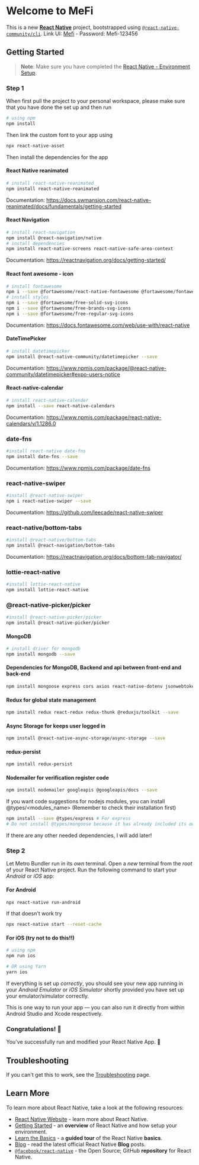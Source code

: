 # Welcome to MeFi

This is a new [**React Native**](https://reactnative.dev) project, bootstrapped using [`@react-native-community/cli`](https://github.com/react-native-community/cli).
Link UI: [Mefi](<https://www.figma.com/design/INpo5899LHXfMBEpHP5Mm5/MEMO-(Copy)?node-id=105-1053&t=PX8zWoGqXYfEWmvn-1>) - Password: Mefi-123456

## Getting Started

> **Note**: Make sure you have completed the [React Native - Environment Setup](https://reactnative.dev/docs/set-up-your-environment).

### Step 1

When first pull the project to your personal workspace, please make sure that you have done the set up and then run

```bash
# using npm
npm install
```

Then link the custom font to your app using

```bash
npx react-native-asset
```

Then install the dependencies for the app

#### React Native reanimated

```bash
# install react-native-reanimated
npm install react-native-reanimated
```

Documentation: <https://docs.swmansion.com/react-native-reanimated/docs/fundamentals/getting-started>

#### React Navigation

```bash
# install react-navigation
npm install @react-navigation/native
# install dependencies
npm install react-native-screens react-native-safe-area-context
```

Documentation: <https://reactnavigation.org/docs/getting-started/>

#### React font awesome - icon

```bash
# install fontawesome
npm i --save @fortawesome/react-native-fontawesome @fortawesome/fontawesome-svg-core react-native-svg
# install styles
npm i --save @fortawesome/free-solid-svg-icons
npm i --save @fortawesome/free-brands-svg-icons
npm i --save @fortawesome/free-regular-svg-icons
```

Documentation: <https://docs.fontawesome.com/web/use-with/react-native>

#### DateTimePicker

```bash
# install datetimepicker
npm install @react-native-community/datetimepicker --save
```

Documentation: <https://www.npmjs.com/package/@react-native-community/datetimepicker#expo-users-notice>

#### React-native-calendar

```bash
# install react-native-calender
npm install --save react-native-calendars
```

Documentation: <https://www.npmjs.com/package/react-native-calendars/v/1.1286.0>

### date-fns

```bash
#install react-native date-fns
npm install date-fns --save
```

Documentation: <https://www.npmjs.com/package/date-fns>

### react-native-swiper

```bash
#install @react-native-swiper
npm i react-native-swiper --save
```

Documentation: <https://github.com/leecade/react-native-swiper>

### react-native/bottom-tabs

```bash
#install @react-native/bottom-tabs
npm install @react-navigation/bottom-tabs
```

Documentation: <https://reactnavigation.org/docs/bottom-tab-navigator/>

### lottie-react-native

```bash
#install lottie-react-native
npm install lottie-react-native
```

### @react-native-picker/picker

```bash
#install @react-native-picker/picker
npm install @react-native-picker/picker
```

#### MongoDB

```bash
# install driver for mongodb
npm install mongodb --save
```

#### Dependencies for MongoDB, Backend and api between front-end and back-end

```bash
npm install mongoose express cors axios react-native-dotenv jsonwebtoken bcrypt @react-native-google-signin/google-signin jwt-decode --save
```

#### Redux for global state management

```bash
npm install redux react-redux redux-thunk @reduxjs/toolkit --save
```

#### Async Storage for keeps user logged in

```bash
npm install @react-native-async-storage/async-storage --save
```

#### redux-persist

```bash
npm install redux-persist
```

#### Nodemailer for verification register code

```bash
npm install nodemailer googleapis @googleapis/docs --save
```

If you want code suggestions for nodejs modules, you can install @types/<modules_name> (Remember to check their installation first)

```bash
npm install --save @types/express # For express
# Do not install @types/mongoose because it has already included its own types in the package
```

If there are any other needed dependencies, I will add later!

### Step 2

Let Metro Bundler run in its _own_ terminal. Open a _new_ terminal from the _root_ of your React Native project. Run the following command to start your _Android_ or _iOS_ app:

#### For Android

```bash
npx react-native run-android
```

If that doesn't work try

```bash
npx react-native start --reset-cache
```

#### For iOS (try not to do this!!)

```bash
# using npm
npm run ios

# OR using Yarn
yarn ios
```

If everything is set up _correctly_, you should see your new app running in your _Android Emulator_ or _iOS Simulator_ shortly provided you have set up your emulator/simulator correctly.

This is one way to run your app — you can also run it directly from within Android Studio and Xcode respectively.

### Congratulations! :tada:

You've successfully run and modified your React Native App. :partying_face:

## Troubleshooting

If you can't get this to work, see the [Troubleshooting](https://reactnative.dev/docs/troubleshooting) page.

## Learn More

To learn more about React Native, take a look at the following resources:

- [React Native Website](https://reactnative.dev) - learn more about React Native.
- [Getting Started](https://reactnative.dev/docs/environment-setup) - an **overview** of React Native and how setup your environment.
- [Learn the Basics](https://reactnative.dev/docs/getting-started) - a **guided tour** of the React Native **basics**.
- [Blog](https://reactnative.dev/blog) - read the latest official React Native **Blog** posts.
- [`@facebook/react-native`](https://github.com/facebook/react-native) - the Open Source; GitHub **repository** for React Native.
